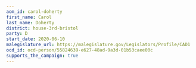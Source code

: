 ```yaml
---
aom_id: carol-doherty
first_name: Carol
last_name: Doherty
district: house-3rd-bristol
party: D
start_date: 2020-06-10
malegislature_url: https://malegislature.gov/Legislators/Profile/CAD1
ocd_id: ocd-person/55824639-e627-48ad-9a3d-01b53caee00c
supports_the_campaign: true
---
```

